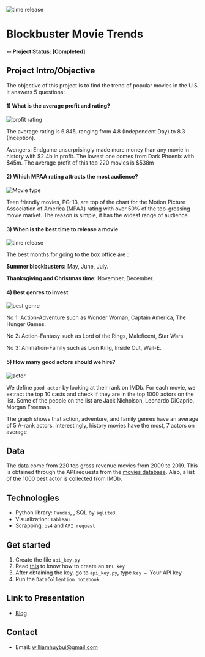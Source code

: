 ![time release](https://github.com/williamhuybui/Blockbuster-Movie-Trends/blob/master/Picture/theater.jpg)
# Blockbuster Movie Trends

#### -- Project Status: [Completed]

## Project Intro/Objective
The objective of this project is to find the trend of popular movies in the U.S. It answers 5 questions:

#### 1) What is the average profit and rating?

![profit rating](https://github.com/williamhuybui/Blockbuster-Movie-Trends/blob/master/Picture/profit_rating.png)

The average rating is 6.845, ranging from 4.8 (Independent Day) to 8.3 (Inception).

Avengers: Endgame unsurprisingly made more money than any movie in history with $2.4b in profit. The lowest one comes from Dark Phoenix with $45m. The average profit of this top 220 movies is $538m

#### 2) Which MPAA rating attracts the most audience?
![Movie type](https://github.com/williamhuybui/Blockbuster-Movie-Trends/blob/master/Picture/movie_type.png)

Teen friendly movies, PG-13, are top of the chart for the Motion Picture Association of America (MPAA) rating with over 50% of the top-grossing movie market. The reason is simple, it has the widest range of audience.

#### 3) When is the best time to release a movie
![time release](https://github.com/williamhuybui/Blockbuster-Movie-Trends/blob/master/Picture/time_release.png)

The best months for going to the box office are :

**Summer blockbusters:** May, June, July.

**Thanksgiving and Christmas time:**  November, December.

#### 4) Best genres to invest

![best genre](https://github.com/williamhuybui/Blockbuster-Movie-Trends/blob/master/Picture/best_genre.png)

No 1: Action-Adventure such as Wonder Woman, Captain America, The Hunger Games.

No 2: Action-Fantasy such as Lord of the Rings, Maleficent, Star Wars.

No 3: Animation-Family such as Lion King, Inside Out, Wall-E.

#### 5) How many good actors should we hire?

![actor](https://github.com/williamhuybui/Blockbuster-Movie-Trends/blob/master/Picture/top_actor.jpg)

We define `good actor` by looking at their rank on IMDb. For each movie, we extract the top 10 casts and check if they are in the top 1000 actors on the list. Some of the people on the list are Jack Nicholson, Leonardo DiCaprio, Morgan Freeman.

The graph shows that action, adventure, and family genres have an average of 5 A-rank actors. Interestingly, history movies have the most, 7 actors on average

## Data
The data come from 220 top gross revenue movies from 2009 to 2019. This is obtained through the API requests from the [movies database](https://www.themoviedb.org/). Also, a list of the 1000 best actor is collected from IMDb.

## Technologies
* Python library: `Pandas`, , SQL by `sqlite3`.
* Visualization: `Tableau`
* Scrapping: `bs4` and `API request`

## Get started

1) Create the file `api_key.py`
2) Read [this](https://www.themoviedb.org/faq/api) to know how to create an `API key`
3) After obtaining the key, go to `api_key.py`, type `key = `Your API key` `
4) Run the `DataCollention notebook`

## Link to Presentation
* [Blog](https://dev.to/williamhuybui/blockbuster-movie-trends-h94)

## Contact
* Email: williamhuybui@gmail.com
